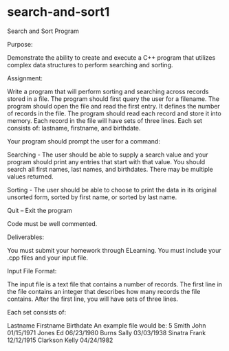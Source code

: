 # search-and-sort1
Search and Sort Program

Purpose:

Demonstrate the ability to create and execute a C++ program that utilizes complex data structures
to perform searching and sorting.

Assignment:

Write a program that will perform sorting and searching across records stored in a file.
The program should first query the user for a filename. The program should open the file and read
the first entry. It defines the number of records in the file. The program should read each record
and store it into memory. Each record in the file will have sets of three lines. Each set consists of:
lastname, firstname, and birthdate.

Your program should prompt the user for a command:

  Searching - The user should be able to supply a search value and your program should
  print any entries that start with that value. You should search all first names, last names,
  and birthdates. There may be multiple values returned.

  Sorting - The user should be able to choose to print the data in its original unsorted form,
  sorted by first name, or sorted by last name.

  Quit – Exit the program

Code must be well commented.

Deliverables: 

You must submit your homework through ELearning. You must include your .cpp files and your
input file.

Input File Format:

The input file is a text file that contains a number of records. The first line in the file contains an
integer that describes how many records the file contains. After the first line, you will have sets of
three lines.

Each set consists of:

Lastname
Firstname
Birthdate
An example file would be:
5
Smith
John
01/15/1971
Jones
Ed
06/23/1980
Burns
Sally
03/03/1938
Sinatra
Frank
12/12/1915
Clarkson
Kelly
04/24/1982
